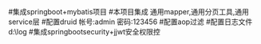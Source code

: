 #集成springboot+mybatis项目
#本项目集成 通用mapper,通用分页工具,通用service层
#配置druid 帐号:admin 密码:123456
#配置aop过滤
#配置日志文件d:\log
#集成springbootsecurity+jjwt安全权限控